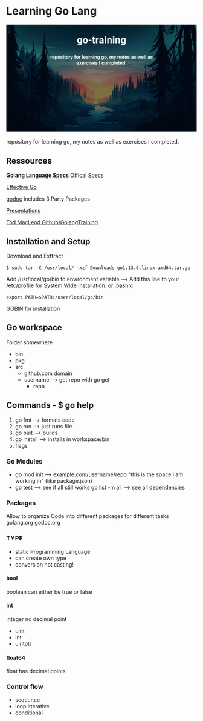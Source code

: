 # Learning Go Lang

![cover](docs/cover.png)

repository for learning go, my notes as well as exercises I completed.

## Ressources

**[Golang Language Specs](https://golang.org/ref/spec)** Offical Specs

[Effective Go](https://golang.org/doc/effective_go.html)

[godoc](https://godoc.org/) includes 3 Party Packages

[Presentations](https://goo.gl/Tbz6Xf)

[Tod MacLeod Github/GolangTraining](https://github.com/GoesToEleven/GolangTraining)

## Installation and Setup

Download and Exttract

    $ sudo tar -C /usr/local/ -xzf Downloads go1.13.6.linux-amd64.tar.gz

Add /usr/local/go/bin to environment variable --> Add this line to your
/etc/profile for System Wide Installation. or .bashrc

    export PATH=$PATH:/user/local/go/bin

GOBIN for installation

## Go workspace

Folder somewhere

- bin
- pkg
- src
  - github.com domain
  - username --> get repo with go get
    - repo

## Commands - \$ go help

1. go fmt --> formats code
1. go run --> just runs file
1. go buit --> builds
1. go install --> installs in workspace/bin
1. flags

### Go Modules

- go mod init --> example.com/username/repo "this is the space i am working in"
  (like package.json)
- go test --> see if all still works go list -m all --> see all dependencies

### Packages

Allow to organize Code into different packages for different tasks golang.org
godoc.org

### TYPE

- static Programming Language
- can create own type
- conversion not casting!

#### bool
boolean can either be true or false

#### int
integer no decimal point
 * uint
 * int
 * uintptr

#### float64
float has decimal points


### Control flow
* seqeunce 
* loop itterative
* conditional

